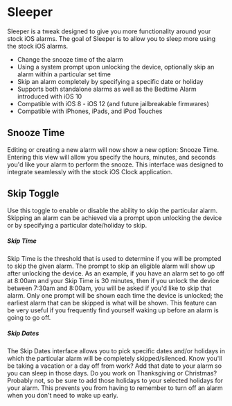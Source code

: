 # Sleeper
Sleeper is a tweak designed to give you more functionality around your stock iOS alarms.  The goal of Sleeper is to allow you to sleep more using the stock iOS alarms.
  - Change the snooze time of the alarm
  - Using a system prompt upon unlocking the device, optionally skip an alarm within a particular set time
  - Skip an alarm completely by specifying a specific date or holiday
  - Supports both standalone alarms as well as the Bedtime Alarm introduced with iOS 10
  - Compatible with iOS 8 - iOS 12 (and future jailbreakable firmwares)
  - Compatible with iPhones, iPads, and iPod Touches

## Snooze Time
Editing or creating a new alarm will now show a new option: Snooze Time.  Entering this view will allow you specify the hours, minutes, and seconds you'd like your alarm to perform the snooze.  This interface was designed to integrate seamlessly with the stock iOS Clock application.
## Skip Toggle
Use this toggle to enable or disable the ability to skip the particular alarm.  Skipping an alarm can be achieved via a prompt upon unlocking the device or by specifying a particular date/holiday to skip.
##### Skip Time
Skip Time is the threshold that is used to determine if you will be prompted to skip the given alarm.  The prompt to skip an eligible alarm will show up after unlocking the device.  As an example, if you have an alarm set to go off at 8:00am and your Skip Time is 30 minutes, then if you unlock the device between 7:30am and 8:00am, you will be asked if you'd like to skip that alarm.  Only one prompt will be shown each time the device is unlocked; the earliest alarm that can be skipped is what will be shown.  This feature can be very useful if you frequently find yourself waking up before an alarm is going to go off.
##### Skip Dates
The Skip Dates interface allows you to pick specific dates and/or holidays in which the particular alarm will be completely skipped/silenced.  Know you'll be taking a vacation or a day off from work?  Add that date to your alarm so you can sleep in those days.  Do you work on Thanksgiving or Christmas? Probably not, so be sure to add those holidays to your selected holidays for your alarm.  This prevents you from having to remember to turn off an alarm when you don't need to wake up early.

